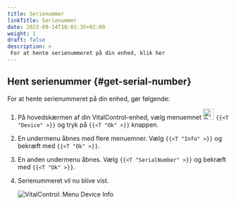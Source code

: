 ```yaml
---
title: Serienummer
linkTitle: Serienummer
date: 2023-09-14T10:01:35+02:00
weight: 1
draft: false
description: >
 For at hente serienummeret på din enhed, klik her
---
```

## Hent serienummer {#get-serial-number}

For at hente serienummeret på din enhed, gør følgende:

1. På hovedskærmen af din VitalControl-enhed, vælg menuemnet <img src="/icons/device.svg" width="25" align="bottom" alt="Device" />  `{{<T "Device" >}}` og tryk på `{{<T "Ok" >}}` knappen.

2. En undermenu åbnes med flere menuemner. Vælg `{{<T "Info" >}}` og bekræft med `{{<T "Ok" >}}`.

3. En anden undermenu åbnes. Vælg `{{<T "SerialNumber" >}}` og bekræft med `{{<T "Ok" >}}`.

4. Serienummeret vil nu blive vist.

   ![VitalControl: Menu Device Info](../images/serialnumber.png "Hent serienummer")
